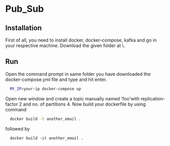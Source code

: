 # Pub_Sub
## Installation
First of all, you need to install docker, docker-compose, kafka and go in your respective machine. Download the given folder at \\\. 

## Run
Open the command prompt in same folder you have downloaded the docker-compose.yml file and type and hit enter.
```bash
  MY_IP=your-ip docker-compose up 
```
Open new window and create a topic manually named 'foo'with replication-factor 2 and no. of partitions 4.
Now build your dockerfile by using command
```bash
  docker build -t another_email .
```
followed by
```
  docker build -it another_email .
```
